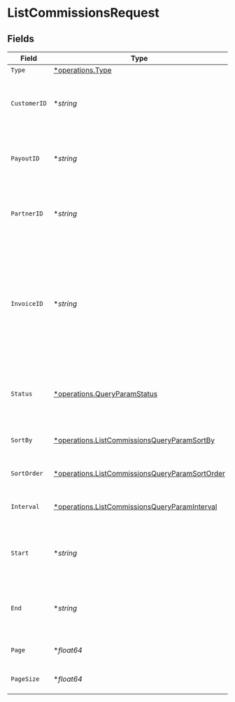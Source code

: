 # ListCommissionsRequest


## Fields

| Field                                                                                                                                                         | Type                                                                                                                                                          | Required                                                                                                                                                      | Description                                                                                                                                                   | Example                                                                                                                                                       |
| ------------------------------------------------------------------------------------------------------------------------------------------------------------- | ------------------------------------------------------------------------------------------------------------------------------------------------------------- | ------------------------------------------------------------------------------------------------------------------------------------------------------------- | ------------------------------------------------------------------------------------------------------------------------------------------------------------- | ------------------------------------------------------------------------------------------------------------------------------------------------------------- |
| `Type`                                                                                                                                                        | [*operations.Type](../../models/operations/type.md)                                                                                                           | :heavy_minus_sign:                                                                                                                                            | N/A                                                                                                                                                           |                                                                                                                                                               |
| `CustomerID`                                                                                                                                                  | **string*                                                                                                                                                     | :heavy_minus_sign:                                                                                                                                            | Filter the list of commissions by the associated customer.                                                                                                    |                                                                                                                                                               |
| `PayoutID`                                                                                                                                                    | **string*                                                                                                                                                     | :heavy_minus_sign:                                                                                                                                            | Filter the list of commissions by the associated payout.                                                                                                      |                                                                                                                                                               |
| `PartnerID`                                                                                                                                                   | **string*                                                                                                                                                     | :heavy_minus_sign:                                                                                                                                            | Filter the list of commissions by the associated partner.                                                                                                     |                                                                                                                                                               |
| `InvoiceID`                                                                                                                                                   | **string*                                                                                                                                                     | :heavy_minus_sign:                                                                                                                                            | Filter the list of commissions by the associated invoice. Since invoiceId is unique on a per-program basis, this will only return one commission per invoice. |                                                                                                                                                               |
| `Status`                                                                                                                                                      | [*operations.QueryParamStatus](../../models/operations/queryparamstatus.md)                                                                                   | :heavy_minus_sign:                                                                                                                                            | Filter the list of commissions by their corresponding status.                                                                                                 |                                                                                                                                                               |
| `SortBy`                                                                                                                                                      | [*operations.ListCommissionsQueryParamSortBy](../../models/operations/listcommissionsqueryparamsortby.md)                                                     | :heavy_minus_sign:                                                                                                                                            | The field to sort the list of commissions by.                                                                                                                 |                                                                                                                                                               |
| `SortOrder`                                                                                                                                                   | [*operations.ListCommissionsQueryParamSortOrder](../../models/operations/listcommissionsqueryparamsortorder.md)                                               | :heavy_minus_sign:                                                                                                                                            | The sort order for the list of commissions.                                                                                                                   |                                                                                                                                                               |
| `Interval`                                                                                                                                                    | [*operations.ListCommissionsQueryParamInterval](../../models/operations/listcommissionsqueryparaminterval.md)                                                 | :heavy_minus_sign:                                                                                                                                            | The interval to retrieve commissions for.                                                                                                                     |                                                                                                                                                               |
| `Start`                                                                                                                                                       | **string*                                                                                                                                                     | :heavy_minus_sign:                                                                                                                                            | The start date of the date range to filter the commissions by.                                                                                                |                                                                                                                                                               |
| `End`                                                                                                                                                         | **string*                                                                                                                                                     | :heavy_minus_sign:                                                                                                                                            | The end date of the date range to filter the commissions by.                                                                                                  |                                                                                                                                                               |
| `Page`                                                                                                                                                        | **float64*                                                                                                                                                    | :heavy_minus_sign:                                                                                                                                            | The page number for pagination.                                                                                                                               | 1                                                                                                                                                             |
| `PageSize`                                                                                                                                                    | **float64*                                                                                                                                                    | :heavy_minus_sign:                                                                                                                                            | The number of items per page.                                                                                                                                 | 50                                                                                                                                                            |